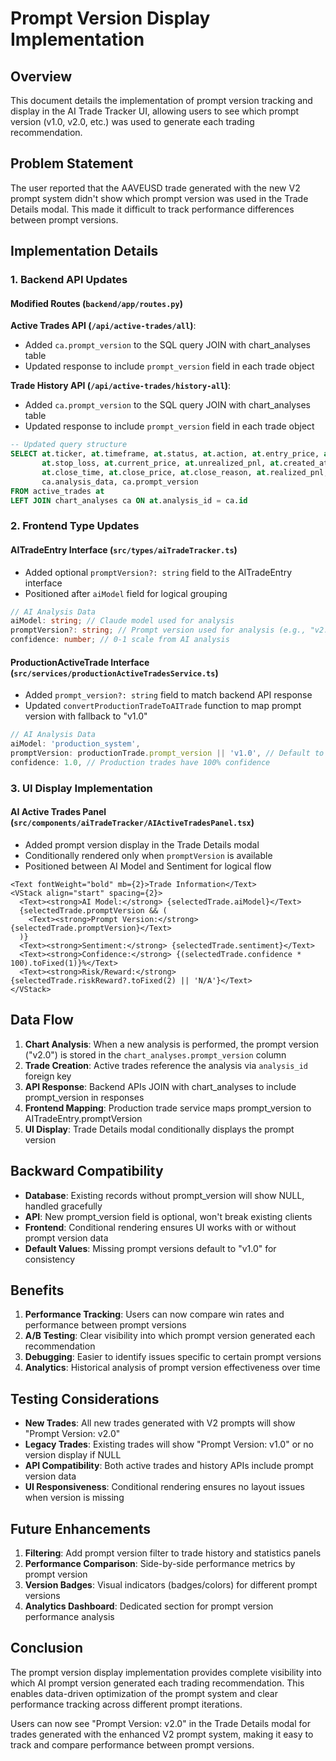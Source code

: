 # Prompt Version Display Implementation

## Overview
This document details the implementation of prompt version tracking and display in the AI Trade Tracker UI, allowing users to see which prompt version (v1.0, v2.0, etc.) was used to generate each trading recommendation.

## Problem Statement
The user reported that the AAVEUSD trade generated with the new V2 prompt system didn't show which prompt version was used in the Trade Details modal. This made it difficult to track performance differences between prompt versions.

## Implementation Details

### 1. Backend API Updates

#### Modified Routes (`backend/app/routes.py`)

**Active Trades API (`/api/active-trades/all`)**:
- Added `ca.prompt_version` to the SQL query JOIN with chart_analyses table
- Updated response to include `prompt_version` field in each trade object

**Trade History API (`/api/active-trades/history-all`)**:
- Added `ca.prompt_version` to the SQL query JOIN with chart_analyses table  
- Updated response to include `prompt_version` field in each trade object

```sql
-- Updated query structure
SELECT at.ticker, at.timeframe, at.status, at.action, at.entry_price, at.target_price,
       at.stop_loss, at.current_price, at.unrealized_pnl, at.created_at, at.updated_at,
       at.close_time, at.close_price, at.close_reason, at.realized_pnl,
       ca.analysis_data, ca.prompt_version
FROM active_trades at
LEFT JOIN chart_analyses ca ON at.analysis_id = ca.id
```

### 2. Frontend Type Updates

#### AITradeEntry Interface (`src/types/aiTradeTracker.ts`)
- Added optional `promptVersion?: string` field to the AITradeEntry interface
- Positioned after `aiModel` field for logical grouping

```typescript
// AI Analysis Data
aiModel: string; // Claude model used for analysis
promptVersion?: string; // Prompt version used for analysis (e.g., "v2.0")
confidence: number; // 0-1 scale from AI analysis
```

#### ProductionActiveTrade Interface (`src/services/productionActiveTradesService.ts`)
- Added `prompt_version?: string` field to match backend API response
- Updated `convertProductionTradeToAITrade` function to map prompt version with fallback to "v1.0"

```typescript
// AI Analysis Data
aiModel: 'production_system',
promptVersion: productionTrade.prompt_version || 'v1.0', // Default to v1.0 if not specified
confidence: 1.0, // Production trades have 100% confidence
```

### 3. UI Display Implementation

#### AI Active Trades Panel (`src/components/aiTradeTracker/AIActiveTradesPanel.tsx`)
- Added prompt version display in the Trade Details modal
- Conditionally rendered only when `promptVersion` is available
- Positioned between AI Model and Sentiment for logical flow

```tsx
<Text fontWeight="bold" mb={2}>Trade Information</Text>
<VStack align="start" spacing={2}>
  <Text><strong>AI Model:</strong> {selectedTrade.aiModel}</Text>
  {selectedTrade.promptVersion && (
    <Text><strong>Prompt Version:</strong> {selectedTrade.promptVersion}</Text>
  )}
  <Text><strong>Sentiment:</strong> {selectedTrade.sentiment}</Text>
  <Text><strong>Confidence:</strong> {(selectedTrade.confidence * 100).toFixed(1)}%</Text>
  <Text><strong>Risk/Reward:</strong> {selectedTrade.riskReward?.toFixed(2) || 'N/A'}</Text>
</VStack>
```

## Data Flow

1. **Chart Analysis**: When a new analysis is performed, the prompt version ("v2.0") is stored in the `chart_analyses.prompt_version` column
2. **Trade Creation**: Active trades reference the analysis via `analysis_id` foreign key
3. **API Response**: Backend APIs JOIN with chart_analyses to include prompt_version in responses
4. **Frontend Mapping**: Production trade service maps prompt_version to AITradeEntry.promptVersion
5. **UI Display**: Trade Details modal conditionally displays the prompt version

## Backward Compatibility

- **Database**: Existing records without prompt_version will show NULL, handled gracefully
- **API**: New prompt_version field is optional, won't break existing clients
- **Frontend**: Conditional rendering ensures UI works with or without prompt version data
- **Default Values**: Missing prompt versions default to "v1.0" for consistency

## Benefits

1. **Performance Tracking**: Users can now compare win rates and performance between prompt versions
2. **A/B Testing**: Clear visibility into which prompt version generated each recommendation
3. **Debugging**: Easier to identify issues specific to certain prompt versions
4. **Analytics**: Historical analysis of prompt version effectiveness over time

## Testing Considerations

- **New Trades**: All new trades generated with V2 prompts will show "Prompt Version: v2.0"
- **Legacy Trades**: Existing trades will show "Prompt Version: v1.0" or no version display if NULL
- **API Compatibility**: Both active trades and history APIs include prompt version data
- **UI Responsiveness**: Conditional rendering ensures no layout issues when version is missing

## Future Enhancements

1. **Filtering**: Add prompt version filter to trade history and statistics panels
2. **Performance Comparison**: Side-by-side performance metrics by prompt version
3. **Version Badges**: Visual indicators (badges/colors) for different prompt versions
4. **Analytics Dashboard**: Dedicated section for prompt version performance analysis

## Conclusion

The prompt version display implementation provides complete visibility into which AI prompt version generated each trading recommendation. This enables data-driven optimization of the prompt system and clear performance tracking across different prompt iterations.

Users can now see "Prompt Version: v2.0" in the Trade Details modal for trades generated with the enhanced V2 prompt system, making it easy to track and compare performance between prompt versions.